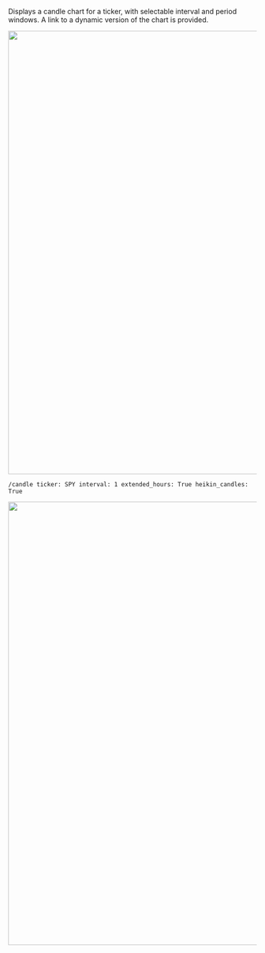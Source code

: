 Displays a candle chart for a ticker, with selectable interval and period windows. A link to a dynamic version of the chart is provided.

<img src="https://user-images.githubusercontent.com/85772166/156222469-257f5009-9487-422b-94c9-ff864d1ae339.png" width="900" />

```
/candle ticker: SPY interval: 1 extended_hours: True heikin_candles: True
```

<img src="https://user-images.githubusercontent.com/85772166/156223073-bfe3dd8a-17e5-47dc-86ee-63d7f9d1fb67.png" width="900" />
